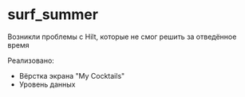 # surf_summer
Возникли проблемы с Hilt, которые не смог решить за отведённое время

Реализовано:
- Вёрстка экрана "My Cocktails"
- Уровень данных
